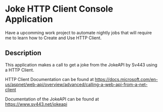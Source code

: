 # Joke HTTP Client Console Application

Have a upcomming work project to automate nightly jobs that will require me to learn how to Create and Use HTTP Client.

## Description

This application makes a call to get a joke from the JokeAPI by Sv443 using a HTTP Client.

HTTP Client Documentation can be found at https://docs.microsoft.com/en-us/aspnet/web-api/overview/advanced/calling-a-web-api-from-a-net-client

Documentation of the JokeAPI can be found at https://www.sv443.net/jokeapi